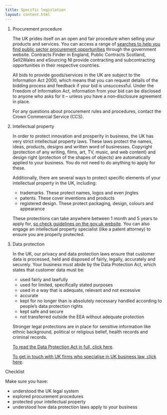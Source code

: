 ```yaml
---
title: Specific legislation
layout: content.html
---
```


1. Procurement procedure
    
    The UK prides itself on an open and fair procedure when selling your products and services. You can access a range of [searches to help you find public sector procurement opportunities](https://www.gov.uk/tendering-for-public-sector-contracts/overview) through the government website. Contracts Finder in England, Public Contracts Scotland, Sell2Wales and eSourcing NI provide contracting and subcontracting opportunities in their respective countries.
    
    All bids to provide goods/services in the UK are subject to the Information Act 2000, which means that you can request details of the bidding process and feedback if your bid is unsuccessful. Under the Freedom of Information Act, information from your bid can be disclosed to anyone who asks for it – unless you have a non‐disclosure agreement in place. 
    
    For any questions about procurement rules and procedures, contact the Crown Commercial Service (CCS). 
    
2. Intellectual property
    
    In order to protect innovation and prosperity in business, the UK has very strict intellectual property laws. These laws protect the names, ideas, products, designs and written word of businesses. Copyright (protection of any writing, films, art, TV, music, and web content) and design right (protection of the shapes of objects) are automatically applied to your business. You do not need to do anything to apply for these.
    
    Additionally, there are several ways to protect specific elements of your intellectual property in the UK, including:  
    
    * trademarks. These protect names, logos and even jingles
    * patents. These cover inventions and products
    * registered design. These protect packaging, design, colours and appearance
    
    These protections can take anywhere between 1 month and 5 years to apply for, [so check guidelines on the gov.uk website](https://www.gov.uk/intellectual-property-an-overview/protect-your-intellectual-property). You can also engage an intellectual property specialist (like a patent attorney) to ensure you are properly protected. 
    
3. Data protection
    
    In the UK, our privacy and data protection laws ensure that customer data is processed, held and disposed of fairly, legally, accurately and securely. Your business must abide by the Data Protection Act, which states that customer data must be: 
    
    * used fairly and lawfully
    * used for limited, specifically stated purposes
    * used in a way that is adequate, relevant and not excessive
    * accurate
    * kept for no longer than is absolutely necessary handled according to people’s data protection rights
    * kept safe and secure
    * not transferred outside the EEA without adequate protection
    
    Stronger legal protections are in place for sensitive information like ethnic background, political or religious belief, health records and criminal records.
     
    [To read the Data Protection Act in full, click here](http://www.legislation.gov.uk/ukpga/1998/29/contents).
     
    [To get in touch with UK firms who specialise in UK business law, click here](https://www.gov.uk/government/uploads/system/uploads/attachment_data/file/524056/Investor_Support_Directory_of_UK_Advisory_Network_May_2016.pdf).

Checklist

Make sure you have:

- understood the UK legal system
- explored procurement procedures
- protected your intellectual property
- understood how data protection laws apply to your business